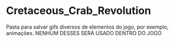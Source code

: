 # Cretaceous_Crab_Revolution
Pasta para salvar gifs diversos de elementos do jogo, por exemplo, animações.
NENHUM DESSES SERÁ USADO DENTRO DO JOGO
